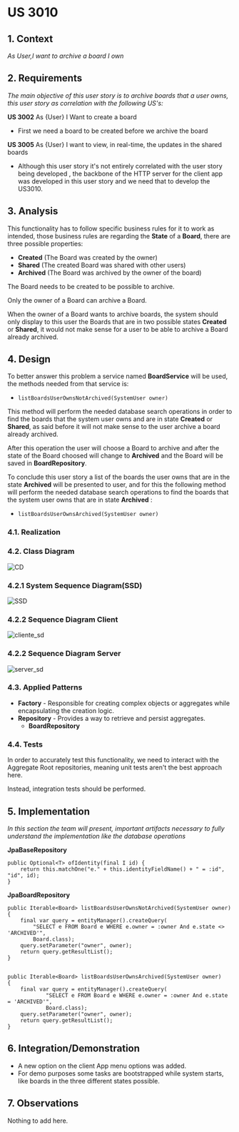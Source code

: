 # US 3010

## 1. Context

*As User,I want to archive a board I own*

## 2. Requirements

*The main objective of this user story is to archive boards that a user owns, this user story as correlation with the following US's:*

**US 3002** As {User} I Want to create a board

- First we need a board to be created before we archive the board

**US 3005** As {User} I want to view, in real-time, the updates in the shared boards

- Although this user story it's not entirely correlated with the user story being developed , 
    the backbone of the HTTP server for the client app was developed in this user story and we need that to develop the US3010. 



## 3. Analysis

This functionality has to follow specific business rules for it to work as intended, those business rules are regarding the 
**State** of a **Board**, there are three possible properties:

- **Created** (The Board was created by the owner)
- **Shared** (The created Board was shared with other users)
- **Archived** (The Board was archived by the owner of the board)

The Board needs to be created to be possible to archive.

Only the owner of a Board can archive a Board.

When the owner of a Board wants to archive boards, the system should only display to this user
the Boards that are in two possible states **Created**  or **Shared**, it would not make sense 
for a user to be able to archive a Board already archived.


## 4. Design

To better answer this problem a service named **BoardService** will be used, the methods needed from that service is:

- `listBoardsUserOwnsNotArchived(SystemUser owner)`

This method will perform the needed database search operations in order to find the boards that
the system user owns and are in state **Created**  or **Shared**, as said before it will not make sense to the user
archive a board already archived.

After this operation the user will choose a Board to archive and after the state of the Board choosed will change
to **Archived** and the Board will be saved in **BoardRepository**.

To conclude this user story a list of the boards the user owns that are in the state **Archived** will be presented to 
user, and for this the following method will perform the needed database search operations to find the boards that
the system user owns that are in state **Archived** :

- `listBoardsUserOwnsArchived(SystemUser owner)`

### 4.1. Realization

### 4.2. Class Diagram

![CD](CD.svg "CD")

### 4.2.1 System Sequence Diagram(SSD)

![SSD](SSD.svg "SSD")

### 4.2.2 Sequence Diagram Client

![cliente_sd](clientSD.svg "clientsd")

### 4.2.2 Sequence Diagram Server

![server_sd](serverSD.svg "serversd")

### 4.3. Applied Patterns

- **Factory** - Responsible for creating complex objects or aggregates while encapsulating the creation logic.
- **Repository** - Provides a way to retrieve and persist aggregates.
    + **BoardRepository**


### 4.4. Tests

In order to accurately test this functionality, we need to interact with the Aggregate Root repositories, meaning unit tests aren't the best approach here.

Instead, integration tests should be performed.

## 5. Implementation

*In this section the team will present, important artifacts necessary to fully understand the implementation like the database operations*

 **JpaBaseRepository**
    
    public Optional<T> ofIdentity(final I id) {
        return this.matchOne("e." + this.identityFieldName() + " = :id", "id", id);
    }

 **JpaBoardRepository**

    public Iterable<Board> listBoardsUserOwnsNotArchived(SystemUser owner)
    {
        final var query = entityManager().createQuery(
            "SELECT e FROM Board e WHERE e.owner = :owner And e.state <> 'ARCHIVED'",
            Board.class);
        query.setParameter("owner", owner);
        return query.getResultList();
    }

    
    public Iterable<Board> listBoardsUserOwnsArchived(SystemUser owner)
    {
        final var query = entityManager().createQuery(
                "SELECT e FROM Board e WHERE e.owner = :owner And e.state = 'ARCHIVED'",
                Board.class);
        query.setParameter("owner", owner);
        return query.getResultList();
    }


## 6. Integration/Demonstration

* A new option on the client App menu options was added.
* For demo purposes some tasks are bootstrapped while system starts, like boards in the three different states possible.

## 7. Observations

Nothing to add here.